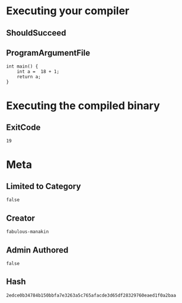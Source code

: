 # Executing your compiler

## ShouldSucceed

## ProgramArgumentFile

```
int main() {
    int a =  18 + 1;
    return a;
}
```

# Executing the compiled binary

## ExitCode

```
19
```

# Meta

## Limited to Category

```
false
```

## Creator

```
fabulous-manakin
```

## Admin Authored

```
false
```

## Hash

```
2edce0b34784b150bbfa7e3263a5c765afacde3d65df28329760eaed1f0a2baa
```
